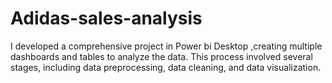 # Adidas-sales-analysis
I developed a comprehensive project in Power bi Desktop ,creating multiple dashboards and tables to analyze the data. This process involved several stages, including data preprocessing, data cleaning, and data visualization.
